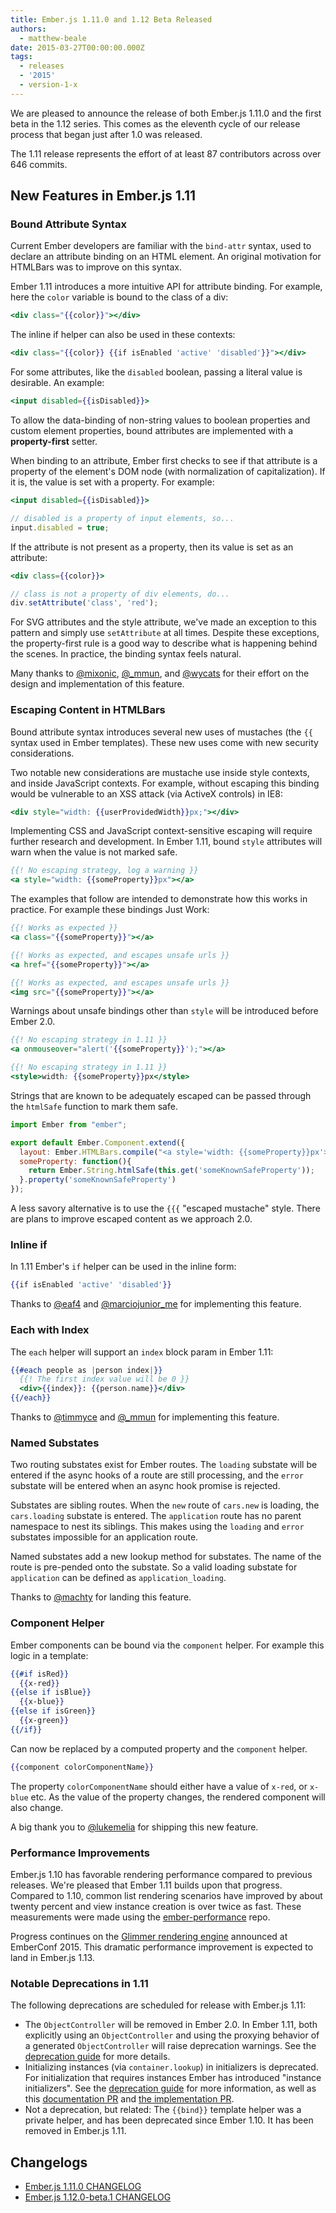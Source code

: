 ```yaml
---
title: Ember.js 1.11.0 and 1.12 Beta Released
authors:
  - matthew-beale
date: 2015-03-27T00:00:00.000Z
tags:
  - releases
  - '2015'
  - version-1-x
---
```



We are pleased to announce the release of both Ember.js 1.11.0 and the
first beta in the 1.12 series. This comes as the eleventh cycle of our
release process that began just after 1.0 was released.

The 1.11 release represents the effort of at least 87 contributors
across over 646 commits.

## New Features in Ember.js 1.11

### Bound Attribute Syntax

Current Ember developers are familiar with the `bind-attr` syntax, used
to declare an attribute binding on an HTML element. An original
motivation for HTMLBars was to improve on this syntax.

Ember 1.11 introduces a more intuitive API for attribute binding. For
example, here the `color` variable is bound to the class of a div:

```handlebars
<div class="{{color}}"></div>
```

The inline if helper can also be used in these contexts:

```handlebars
<div class="{{color}} {{if isEnabled 'active' 'disabled'}}"></div>
```

For some attributes, like the `disabled` boolean, passing a literal value
is desirable. An example:

```handlebars
<input disabled={{isDisabled}}>
```

To allow the data-binding of non-string values to boolean properties and
custom element properties, bound attributes are implemented with a
**property-first** setter.

When binding to an attribute, Ember first checks to see if that attribute is a
property of the element's DOM node (with normalization of capitalization). If it
is, the value is set with a property. For example:

```handlebars
<input disabled={{isDisabled}}>
```

```js
// disabled is a property of input elements, so...
input.disabled = true;
```

If the attribute is not present as a property, then its value is set as an
attribute:

```handlebars
<div class={{color}}>
```

```js
// class is not a property of div elements, do...
div.setAttribute('class', 'red');
```

For SVG attributes and the style attribute, we've made an exception to this pattern
and simply use `setAttribute` at all times.
Despite these exceptions, the property-first rule is a good way to describe what is
happening behind the scenes. In practice, the binding syntax feels natural.

Many thanks to [@mixonic](http://twitter.com/mixonic), [@\_mmun](http://twitter.com/_mmun),
and [@wycats](http://twitter.com/wycats) for their effort on the design and implementation
of this feature.

### Escaping Content in HTMLBars

Bound attribute syntax introduces several new uses of mustaches
(the `{{` syntax used in Ember templates). These new uses
come with new security considerations.

Two notable new considerations are mustache use inside style
contexts, and inside JavaScript contexts. For example, without
escaping this
binding would be vulnerable to an XSS attack (via ActiveX
controls) in IE8:

```handlebars
<div style="width: {{userProvidedWidth}}px;"></div>
```

Implementing CSS and JavaScript context-sensitive escaping
will require further research and development. In Ember 1.11,
bound `style` attributes will warn when the value is not marked safe.

```handlebars
{{! No escaping strategy, log a warning }}
<a style="width: {{someProperty}}px"></a>
```

The examples that follow are intended to demonstrate how this
works in practice. For example these bindings Just Work:

```handlebars
{{! Works as expected }}
<a class="{{someProperty}}"></a>

{{! Works as expected, and escapes unsafe urls }}
<a href="{{someProperty}}"></a>

{{! Works as expected, and escapes unsafe urls }}
<img src="{{someProperty}}"></a>
```

Warnings about unsafe bindings other than `style` will be introduced
before Ember 2.0.

```handlebars
{{! No escaping strategy in 1.11 }}
<a onmouseover="alert('{{someProperty}}');"></a>

{{! No escaping strategy in 1.11 }}
<style>width: {{someProperty}}px</style>
```

Strings that are known to be adequately escaped can be
passed through the `htmlSafe` function to mark them safe.

```javascript
import Ember from "ember";

export default Ember.Component.extend({
  layout: Ember.HTMLBars.compile("<a style='width: {{someProperty}}px'>"),
  someProperty: function(){
    return Ember.String.htmlSafe(this.get('someKnownSafeProperty'));
  }.property('someKnownSafeProperty')
});
```

A less savory alternative is to use the `{{{` "escaped mustache" style. There are
plans to improve escaped content as we approach 2.0.

### Inline if

In 1.11 Ember's `if` helper can be used in the inline form:

```handlebars
{{if isEnabled 'active' 'disabled'}}
```

Thanks to [@eaf4](https://twitter.com/eaf4) and [@marciojunior\_me](https://twitter.com/marciojunior_me) for
implementing this feature.

### Each with Index

The `each` helper will support an `index` block param in Ember 1.11:

```handlebars
{{#each people as |person index|}}
  {{! The first index value will be 0 }}
  <div>{{index}}: {{person.name}}</div>
{{/each}}
```

Thanks to [@timmyce](https://twitter.com/timmyce) and [@\_mmun](https://twitter.com/_mmun) for
implementing this feature.

### Named Substates

Two routing substates exist for Ember routes. The `loading` substate will be entered
if the async hooks of a route are still processing, and the `error` substate will be
entered when an async hook promise is rejected.

Substates are sibling routes. When the `new` route of `cars.new` is loading, the `cars.loading`
substate is entered. The `application` route has no parent namespace to nest its siblings.
This makes using the `loading` and `error` substates impossible for an application route.

Named substates add a new lookup method for substates. The name of the route is pre-pended
onto the substate. So a valid loading substate for `application` can be defined as
`application_loading`.

Thanks to [@machty](http://twitter.com/machty) for landing this feature.

### Component Helper

Ember components can be bound via the `component` helper. For example this logic
in a template:

```handlebars
{{#if isRed}}
  {{x-red}}
{{else if isBlue}}
  {{x-blue}}
{{else if isGreen}}
  {{x-green}}
{{/if}}
```

Can now be replaced by a computed property and the `component` helper.

```handlebars
{{component colorComponentName}}
```

The property `colorComponentName` should either have a value of `x-red`, or `x-blue` etc. As
the value of the property changes, the rendered component will also change.

A big thank you to [@lukemelia](https://twitter.com/lukemelia) for shipping
this new feature.

### Performance Improvements

Ember.js 1.10 has favorable rendering performance compared to previous releases. We're
pleased that Ember 1.11 builds upon that progress. Compared to 1.10, common list
rendering scenarios have improved by about twenty percent and view instance
creation is over twice as fast. These measurements were made using the
[ember-performance](https://github.com/eviltrout/ember-performance) repo.

Progress continues on the [Glimmer rendering engine](https://github.com/emberjs/ember.js/pull/10501)
announced at EmberConf 2015. This dramatic performance improvement is expected to
land in Ember.js 1.13.

### Notable Deprecations in 1.11

The following deprecations are scheduled for release with Ember.js 1.11:

* The `ObjectController` will be removed in Ember 2.0. In Ember 1.11,
  both explicitly using an `ObjectController` and using the proxying behavior
  of a generated `ObjectController` will raise deprecation warnings. See the
  [deprecation guide](/guides/deprecations#toc_objectcontroller) for more details.
* Initializing instances (via `container.lookup`) in initializers is deprecated. For
  initialization that requires instances Ember has introduced "instance initializers". See
  the [deprecation guide](/guides/deprecations#toc_access-to-instances-in-initializers)
  for more information, as well as this [documentation PR](https://github.com/emberjs/website/pull/1951)
  and [the implementation PR](https://github.com/emberjs/ember.js/pull/10256).
* Not a deprecation, but related: The `{{bind}}` template helper was a private
  helper, and has been deprecated
  since Ember 1.10. It has been removed in Ember.js 1.11.

## Changelogs

+ [Ember.js 1.11.0 CHANGELOG](https://github.com/emberjs/ember.js/blob/v1.11.0/CHANGELOG.md)
+ [Ember.js 1.12.0-beta.1 CHANGELOG](https://github.com/emberjs/ember.js/blob/v1.12.0-beta.1/CHANGELOG.md)
